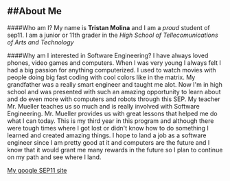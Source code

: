 ##About Me
---
####Who am I?
My name is **Tristan Molina** and I am a _proud_ student of sep11.
I am a junior or 11th grader in the _High School of Tellecomunications of Arts and Technology_

####Why am I interested in Software Engineering?
I have always loved phones, video games and computers. When I was very young I always felt I had a big passion for anything computerized. I used to watch movies with people doing big fast coding with cool colors like in the matrix. My grandfather was a really smart engineer and taught me alot. Now I'm in high school and was presented with such an amazing opportunity to learn about and do even more with computers and robots through this SEP. My teacher Mr. Mueller teaches us so much and is really involved with Software Engineering. Mr. Mueller provides us with great lessons that helped me do what I can today. This is my third year in this program and although there were tough times where I got lost or didn't know how to do something I learned and created amazing things. I hope to land a job as a software engineer since I am pretty good at it and computers are the future and I know that it would grant me many rewards in the future so I plan to continue on my path and see where I land.

[My google SEP11 site](https://sites.google.com/a/hstat.org/tristanm7522sep11/)
